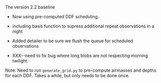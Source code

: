 
The version 2.2 baseline

* Now using pre-computed DDF scheduling.
* including basis function to supress additional repeat observations in a night
* Added detailer to be sure we flush the queue for scheduled observations

* XXX--need to fix bug where long blobs are not respecting morning twilight.


Note:  Need to run `generate_grid.py` to pre-compute airmasses and depths for each DDF. Takes a while, but only needs to be done once.

